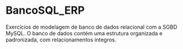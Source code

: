# BancoSQL_ERP
Exercícios de modelagem de banco de dados relacional com a SGBD MySQL. O banco de dados contém uma estrutura organizada e padronizada, com relacionamentos íntegros.
